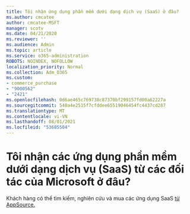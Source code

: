 ```yaml
---
title: Tôi nhận ứng dụng phần mềm dưới dạng dịch vụ (SaaS) ở đâu?
ms.author: cmcatee
author: cmcatee-MSFT
manager: scotv
ms.date: 04/21/2020
ms.reviewer: ''
ms.audience: Admin
ms.topic: article
ms.service: o365-administration
ROBOTS: NOINDEX, NOFOLLOW
localization_priority: Normal
ms.collection: Adm_O365
ms.custom:
- commerce_purchase
- "9000562"
- "2421"
ms.openlocfilehash: 0d6ae465c769738c87370bf299157fd00a62227a
ms.sourcegitcommit: 540a4e2515f7cfddee65519046454fc4437cd287
ms.translationtype: MT
ms.contentlocale: vi-VN
ms.lasthandoff: 08/01/2021
ms.locfileid: "53685504"
---
```

# <a name="where-do-i-get-software-as-a-service-saas-apps-from-microsoft-partners"></a>Tôi nhận các ứng dụng phần mềm dưới dạng dịch vụ (SaaS) từ các đối tác của Microsoft ở đâu?

Khách hàng có thể tìm kiếm, nghiên cứu và mua các ứng dụng SaaS [từ AppSource.](https://appsource.microsoft.com)